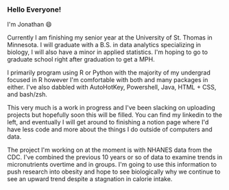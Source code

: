 ### Hello Everyone! 

I'm Jonathan 😄 

Currently I am finishing my senior year at the University of St. Thomas in Minnesota. I will graduate with a B.S. in data analytics specializing in biology, I will also have a minor in applied statistics. I'm hoping to go to graduate school right after graduation to get a MPH. 

I primarily program using R or Python with the majority of my undergrad focused in R however I'm comfortable with both and many packages in either. I've also dabbled with AutoHotKey, Powershell, Java, HTML + CSS, and bash/zsh.  

This very much is a work in progress and I've been slacking on uploading projects but hopefully soon this will be filled. You can find my linkedin to the left, and eventually I will get around to finishing a notion page where I'd have less code and more about the things I do outside of computers and data. 

The project I'm working on at the moment is with NHANES data from the CDC. I've combined the previous 10 years or so of data to examine trends in micronutrients overtime and in groups. I'm going to use this information to push research into obesity and hope to see biologically why we continue to see an upward trend despite a stagnation in calorie intake.  

<!--
**JonathanmBarnes/Jonathanmbarnes** is a ✨ _special_ ✨ repository because its `README.md` (this file) appears on your GitHub profile.

Here are some ideas to get you started:

- 🔭 I’m currently working on ...
- 🌱 I’m currently learning ...
- 👯 I’m looking to collaborate on ...
- 🤔 I’m looking for help with ...
- 💬 Ask me about ...
- 📫 How to reach me: ...
- 😄 Pronouns: ...
- ⚡ Fun fact: ...
-->
